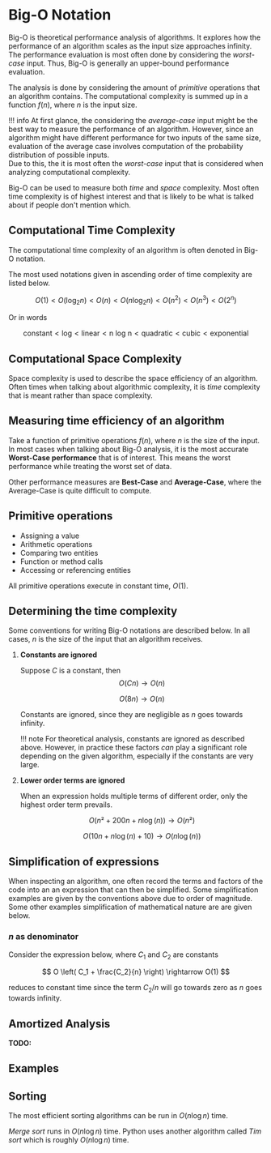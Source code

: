 # Big-O Notation

Big-O is theoretical performance analysis of algorithms. It explores how the performance of an algorithm scales as the input size approaches infinity. The performance evaluation is most often done by considering the *worst-case* input. Thus, Big-O is generally an upper-bound performance evaluation.

The analysis is done by considering the amount of *primitive* operations that an algorithm contains. The computational complexity is summed up in a function $f(n)$, where $n$ is the input size.

!!! info
    At first glance, the considering the *average-case* input might be the best way to measure the performance of an algorithm. However, since an algorithm might have different performance for two inputs of the same size, evaluation of the average case involves computation of the probability distribution of possible inputs.  
    Due to this, the it is most often the *worst-case* input that is considered when analyzing computational complexity.

Big-O can be used to measure both *time* and *space* complexity. Most often time complexity is of highest interest and that is likely to be what is talked about if people don't mention which.

## Computational Time Complexity

The computational time complexity of an algorithm is often denoted in Big-O notation.

The most used notations given in ascending order of time complexity are listed below.

$$
O(1) < O(\log_2 n) < O(n) < O(n \log_2 n) < O(n^2) < O(n^3) < O(2^n)
$$

Or in words

$$
\text{constant} < \text{log} < \text{linear} < \text{n log n} < \text{quadratic}
< \text{cubic} < \text{exponential}
$$

## Computational Space Complexity

Space complexity is used to describe the space efficiency of an algorithm. Often times when talking about algorithmic complexity, it is *time* complexity that is meant rather than space complexity.

## Measuring time efficiency of an algorithm

Take a function of primitive operations $f(n)$, where $n$ is the size of the input.
In most cases when talking about Big-O analysis, it is the most accurate **Worst-Case performance** that is of interest. This means the worst performance while treating the worst set of data.

Other performance measures are **Best-Case** and **Average-Case**, where the Average-Case is quite difficult to compute.

## Primitive operations

- Assigning a value
- Arithmetic operations
- Comparing two entities
- Function or method calls
- Accessing or referencing entities

All primitive operations execute in constant time, $O(1)$.

## Determining the time complexity

Some conventions for writing Big-O notations are described below. In all cases, $n$ is the size of the input that an algorithm receives.

1. **Constants are ignored**  

    Suppose $C$ is a constant, then
    $$ O(C n) \rightarrow O(n) $$

    $$ O(8n) \rightarrow O(n) $$

    Constants are ignored, since they are negligible as $n$ goes towards infinity.

    !!! note
        For theoretical analysis, constants are ignored as described above. However, in practice these factors *can* play a significant role depending on the given algorithm, especially if the constants are very large.

2. **Lower order terms are ignored**  

    When an expression holds multiple terms of different order, only the highest  order term prevails.

    $$ O(n² + 200n + n \log(n)) \rightarrow O(n²) $$

    $$ O(10n + n \log(n) + 10) \rightarrow O(n \log(n))$$

## Simplification of expressions

When inspecting an algorithm, one often record the terms and factors of the code into an
an expression that can then be simplified. Some simplification examples are given by the conventions above due to order of magnitude. Some other examples simplification of mathematical nature are are given below.

### $n$ as denominator

Consider the expression below, where $C_1$ and $C_2$ are constants

$$ O \left( C_1 + \frac{C_2}{n} \right)  \rightarrow O(1) $$

reduces to constant time since the term $C_2/n$ will go towards zero as $n$ goes towards infinity.

## Amortized Analysis

**TODO:**

## Examples

## Sorting

The most efficient sorting algorithms can be run in $O(n \log n)$ time.

*Merge sort* runs in $O(n \log n)$ time. Python uses another algorithm called
*Tim sort* which is roughly $O(n \log n)$ time.
